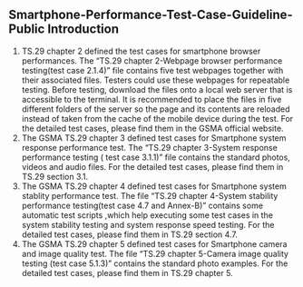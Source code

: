 Smartphone-Performance-Test-Case-Guideline-Public Introduction
---


1.	TS.29 chapter 2 defined the test cases for smartphone browser performances. The “TS.29 chapter 2-Webpage browser performance testing(test case 2.1.4)” file contains five test webpages together with their associated files. Testers could use these webpages for repeatable testing. Before testing, download the files onto a local web server that is accessible to the terminal. It is recommended to place the files in five different folders of the server so the page and its contents are reloaded instead of taken from the cache of the mobile device during the test. For the detailed test cases, please find them in the GSMA official website.
2.	The GSMA TS.29 chapter 3 defined test cases for Smartphone system response performance test. The “TS.29 chapter 3-System response performance testing ( test case 3.1.1)” file contains the standard photos, videos and audio files. For the detailed test cases, please find them in TS.29 section 3.1.
3.	The GSMA TS.29 chapter 4 defined test cases for Smartphone system stablity performance test. The file “TS.29 chapter 4-System stability performance testing(test case 4.7 and Annex-B)” contains some automatic test scripts ,which help executing some test cases in the system stability testing and system response speed testing. For the detailed test cases, please find them in TS.29 section 4.7.
4.	The GSMA TS.29 chapter 5 defined test cases for Smartphone camera and image quality test. The file “TS.29 chapter 5-Camera image quality testing (test case 5.1.3)” contains the standard photo examples. For the detailed test cases, please find them in TS.29 chapter 5.
